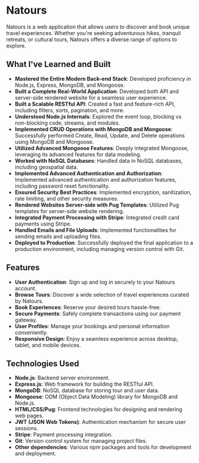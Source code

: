 # Natours

Natours is a web application that allows users to discover and book unique travel experiences. Whether you're seeking adventurous hikes, tranquil retreats, or cultural tours, Natours offers a diverse range of options to explore.

## What I've Learned and Built

- **Mastered the Entire Modern Back-end Stack**: Developed proficiency in Node.js, Express, MongoDB, and Mongoose.
- **Built a Complete Real-World Application**: Developed both API and server-side rendered website for a seamless user experience.
- **Built a Scalable RESTful API**: Created a fast and feature-rich API, including filters, sorts, pagination, and more.
- **Understood Node.js Internals**: Explored the event loop, blocking vs non-blocking code, streams, and modules.
- **Implemented CRUD Operations with MongoDB and Mongoose**: Successfully performed Create, Read, Update, and Delete operations using MongoDB and Mongoose.
- **Utilized Advanced Mongoose Features**: Deeply integrated Mongoose, leveraging its advanced features for data modeling.
- **Worked with NoSQL Databases**: Handled data in NoSQL databases, including geospatial data.
- **Implemented Advanced Authentication and Authorization**: Implemented advanced authentication and authorization features, including password reset functionality.
- **Ensured Security Best Practices**: Implemented encryption, sanitization, rate limiting, and other security measures.
- **Rendered Websites Server-side with Pug Templates**: Utilized Pug templates for server-side website rendering.
- **Integrated Payment Processing with Stripe**: Integrated credit card payments using Stripe.
- **Handled Emails and File Uploads**: Implemented functionalities for sending emails and uploading files.
- **Deployed to Production**: Successfully deployed the final application to a production environment, including managing version control with Git.

## Features

- **User Authentication**: Sign up and log in securely to your Natours account.
- **Browse Tours**: Discover a wide selection of travel experiences curated by Natours.
- **Book Experiences**: Reserve your desired tours hassle-free.
- **Secure Payments**: Safely complete transactions using our payment gateway.
- **User Profiles**: Manage your bookings and personal information conveniently.
- **Responsive Design**: Enjoy a seamless experience across desktop, tablet, and mobile devices.

## Technologies Used

- **Node.js**: Backend server environment.
- **Express.js**: Web framework for building the RESTful API.
- **MongoDB**: NoSQL database for storing tour and user data.
- **Mongoose**: ODM (Object Data Modeling) library for MongoDB and Node.js.
- **HTML/CSS/Pug**: Frontend technologies for designing and rendering web pages.
- **JWT (JSON Web Tokens)**: Authentication mechanism for secure user sessions.
- **Stripe**: Payment processing integration.
- **Git**: Version control system for managing project files.
- **Other dependencies**: Various npm packages and tools for development and deployment.
